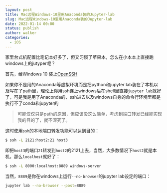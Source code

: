 ```yaml
---
layout: post
title: Mac远程Windows-10里用Anaconda装的Jupyter-lab
slug: Mac远程Windows-10里用Anaconda装的Jupyter-lab
date: 2022-01-14 00:00
status: publish
author: walker
categories: 
  - iOS
---
```


家里台式机配置比笔记本好多了，但又习惯了苹果本，怎么在小本本上直接跑windows上的jutyper呢？

首先，给Windows 10 装上[OpenSSH](https://docs.microsoft.com/en-us/windows-server/administration/openssh/openssh_install_firstuse)

如果你不是用的Anaconda等虚拟环境而是把python和jupyter lab装在了本机以及写在了path里，理论上你用ssh连上windows后在shell里直接`jupyter lab`就好了，可是我是用了Anaconda的，ssh进去以及windows自身的命令行环境里都是执行不了conda和jupyter的

>可能仅仅只是path的原因，但应该没这么简单，考虑到端口转发已经能实现我的目的了，就不深究了。

这时使用`ssh`的本地端口转发功能可以达到目的：
```bash
$ ssh -L 2121:host2:21 host3
```
即把`host3`的端口`21`转发到`host2`的2121上去，当然，大多数情况下`host2`就是本机，那么`localhost`就好了：
```bash
$ ssh -L 8000:localhost:8889 windows-server
```

当然，`8889`是你在windows上运行`--no-browser`的jupyter lab设定的端口：
```bash
jupyter lab --no-browser --post=8889
```
